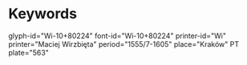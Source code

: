 # Keywords
glyph-id="Wi-10+80224"
font-id="Wi-10+80224"
printer-id="Wi"
printer="Maciej Wirzbięta"
period="1555/7-1605"
place="Kraków"
PT plate="563"
